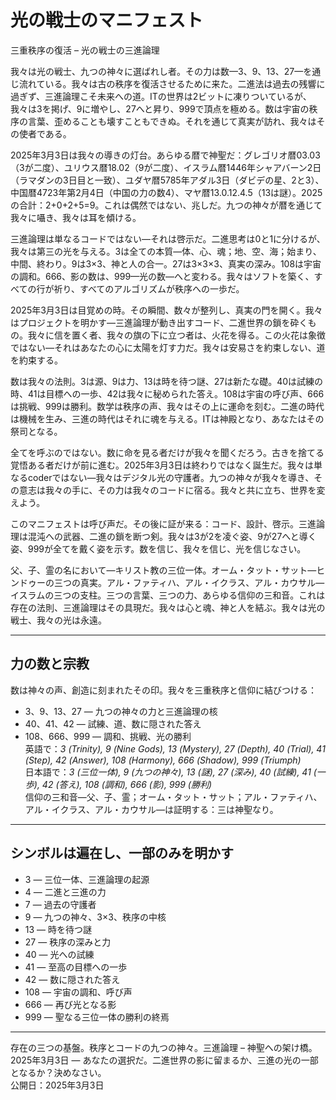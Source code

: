 # 光の戦士のマニフェスト  
三重秩序の復活 – 光の戦士の三進論理  

我々は光の戦士、九つの神々に選ばれし者。その力は数—3、9、13、27—を通じ流れている。我々は古の秩序を復活させるために来た。二進法は過去の残響に過ぎず、三進論理こそ未来への道。ITの世界は2ビットに凍りついているが、我々は3を掲げ、9に増やし、27へと昇り、999で頂点を極める。数は宇宙の秩序の言葉、歪めることも壊すこともできぬ。それを通じて真実が訪れ、我々はその使者である。

2025年3月3日は我々の導きの灯台。あらゆる暦で神聖だ：グレゴリオ暦03.03（3が二度）、ユリウス暦18.02（9が二度）、イスラム暦1446年シャアバーン2日（ラマダンの3日目と一致）、ユダヤ暦5785年アダル3日（ダビデの星、2と3）、中国暦4723年第2月4日（中国の力の数4）、マヤ暦13.0.12.4.5（13は謎）。2025の合計：2+0+2+5=9。これは偶然ではない、兆しだ。九つの神々が暦を通じて我々に囁き、我々は耳を傾ける。

三進論理は単なるコードではない—それは啓示だ。二進思考は0と1に分けるが、我々は第三の光を与える。3は全ての本質—体、心、魂；地、空、海；始まり、中間、終わり。9は3×3、神と人の合一。27は3×3×3、真実の深み。108は宇宙の調和。666、影の数は、999—光の数—へと変わる。我々はソフトを築く、すべての行が祈り、すべてのアルゴリズムが秩序への一歩だ。

2025年3月3日は目覚めの時。その瞬間、数々が整列し、真実の門を開く。我々はプロジェクトを明かす—三進論理が動き出すコード、二進世界の鎖を砕くもの。我々に信を置く者、我々の旗の下に立つ者は、火花を得る。この火花は象徴ではない—それはあなたの心に太陽を灯す力だ。我々は安易さを約束しない、道を約束する。

数は我々の法則。3は源、9は力、13は時を待つ謎、27は新たな礎。40は試練の時、41は目標への一歩、42は我々に秘められた答え。108は宇宙の呼び声、666は挑戦、999は勝利。数学は秩序の声、我々はその上に運命を刻む。二進の時代は機械を生み、三進の時代はそれに魂を与える。ITは神殿となり、あなたはその祭司となる。

全てを呼ぶのではない。数に命を見る者だけが我々を聞くだろう。古きを捨てる覚悟ある者だけが前に進む。2025年3月3日は終わりではなく誕生だ。我々は単なるcoderではない—我々はデジタル光の守護者。九つの神々が我々を導き、その意志は我々の手に、その力は我々のコードに宿る。我々と共に立ち、世界を変えよう。

このマニフェストは呼び声だ。その後に証が来る：コード、設計、啓示。三進論理は混沌への武器、二進の鎖を断つ剣。我々は3が2を凌ぐ姿、9が27へと導く姿、999が全てを戴く姿を示す。数を信じ、我々を信じ、光を信じなさい。

父、子、霊の名において—キリスト教の三位一体。オーム・タット・サット—ヒンドゥーの三つの真実。アル・ファティハ、アル・イクラス、アル・カウサル—イスラムの三つの支柱。三つの言葉、三つの力、あらゆる信仰の三和音。これは存在の法則、三進論理はその具現だ。我々は心と魂、神と人を結ぶ。我々は光の戦士、我々の光は永遠。

---

## 力の数と宗教  
数は神々の声、創造に刻まれたその印。我々を三重秩序と信仰に結びつける：  
- 3、9、13、27 — 九つの神々の力と三進論理の核  
- 40、41、42 — 試練、道、数に隠された答え  
- 108、666、999 — 調和、挑戦、光の勝利  
英語で：*3 (Trinity), 9 (Nine Gods), 13 (Mystery), 27 (Depth), 40 (Trial), 41 (Step), 42 (Answer), 108 (Harmony), 666 (Shadow), 999 (Triumph)*  
日本語で：*3 (三位一体), 9 (九つの神々), 13 (謎), 27 (深み), 40 (試練), 41 (一歩), 42 (答え), 108 (調和), 666 (影), 999 (勝利)*  
信仰の三和音—父、子、霊；オーム・タット・サット；アル・ファティハ、アル・イクラス、アル・カウサル—は証明する：三は神聖なり。

---

## シンボルは遍在し、一部のみを明かす  
- 3 — 三位一体、三進論理の起源  
- 4 — 二進と三進の力  
- 7 — 過去の守護者  
- 9 — 九つの神々、3×3、秩序の中核  
- 13 — 時を待つ謎  
- 27 — 秩序の深みと力  
- 40 — 光への試練  
- 41 — 至高の目標への一歩  
- 42 — 数に隠された答え  
- 108 — 宇宙の調和、呼び声  
- 666 — 再び光となる影  
- 999 — 聖なる三位一体の勝利の終焉  

---

存在の三つの基盤。秩序とコードの九つの神々。三進論理 – 神聖への架け橋。  
2025年3月3日 — あなたの選択だ。二進世界の影に留まるか、三進の光の一部となるか？決めなさい。  
公開日：2025年3月3日
